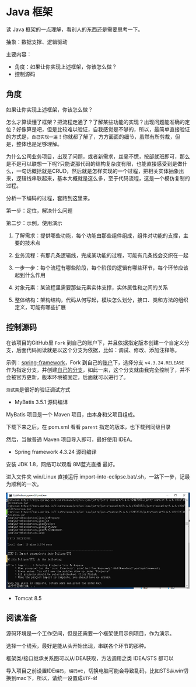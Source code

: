# Java 框架

读 Java 框架的一点理解，看别人的东西还是需要思考一下。

抽象：数据支撑、逻辑驱动

主要内容：
- 角度：如果让你实现上述框架，你该怎么做？
- 控制源码


##  角度

如果让你实现上述框架，你该怎么做？

怎么才算读懂了框架？把流程走通了？了解某些功能的实现？出现问题能准确的定位？好像算是吧，但是比较难以验证，自我感觉是不够的，所以，最简单直接验证的方式是，`自己实现一遍`！你就都了解了，方方面面的细节，虽然有所剪裁，但是，整体也是足够理解。

为什么公司业务项目，出现了问题，或者新需求，丝毫不慌，按部就班即可，那么是不是可以联想一下呢?只能说那代码的结构复杂度有限，也能直接感受到是做什么，一句话概括就是CRUD，然后就是怎样实现的一个过程，把相关实体抽象出来，逻辑线串联起来，基本大概就是这么多，至于代码流程，这是一个模仿复制的过程。

分析一下编码的过程，套路到这里来。

第一步：定位，解决什么问题

第二步：示例，使用演示

1.  了解需求：提供哪些功能，每个功能由那些组件组成，组件对功能的支撑，主要的技术点

2.  业务流程：有那几条逻辑线，完成某功能的过程，可能有几条线会交织在一起

3.  一步一步：每个流程有哪些阶段，每个阶段的逻辑有哪些环节，每个环节应该起到什么作用

4.  对象元素：某流程里需要那些元素实体支撑，实体属性和之间的关系

5.  整体结构：架构结构，代码从何写起，模块怎么划分，接口、类和方法的组织定义，可能有哪些扩展


##  控制源码

在该项目的GitHub里 `Fork` 到自己的账户下，并且依据指定版本创建一个自定义分支，后面代码阅读就是以这个分支为依据，比如：调试、修改、添加注释等。

示例：[spring-framework](https://github.com/spring-projects/spring-framework)，Fork 到自己的[账户](https://github.com/kaoshanji/spring-framework)下，选择分支 `v4.3.24.RELEASE` 作为指定分支，并创建[自己的分支](https://github.com/kaoshanji/spring-framework/tree/kaoshanji-4.3.24)，如此一来，这个分支就由我完全控制了，并不会被官方更新，版本环境被固定，后面就可以进行了。

`测试类`是很好的验证调试方式

- MyBatis 3.5.1 源码编译

MyBatis 项目是一个 Maven 项目，由本身和父项目组成。

下载下来之后，在 pom.xml 看看 `parent` 指定的版本，也下载到同级目录

然后，当做普通 Maven 项目导入即可，最好使用 IDEA。

- Spring framework 4.3.24 源码编译

安装 JDK 1.8，网络可以观看 8M蓝光直播 最好。

进入文件夹 win/Linux 直接运行 import-into-eclipse.bat/.sh，一路下一步，记最为顺利的一次。

![2019080901](images/2019080901.png)

- Tomcat 8.5


##  阅读准备

源码环境是一个工作空间，但是还需要一个框架使用示例项目，作为演示。

选择一个线索，最好是能从头开始出现，串联各个环节的那种。

框架类/接口继承关系图可以从IDEA获取，方法调用之类 IDEA/STS 都可以

导入项目之前设置IDE`编码`，`编码`vc，切换电脑可能会导致乱码，比如STS从win切换到mac下，所以，请统一设置成`UTF-8`!
